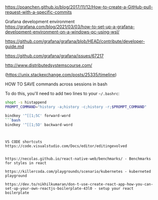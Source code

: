 
https://poanchen.github.io/blog/2017/11/12/How-to-create-a-GitHub-pull-request-with-a-specific-commits


Grafana development environment
https://grafana.com/blog/2021/03/03/how-to-set-up-a-grafana-development-environment-on-a-windows-pc-using-wsl/

https://github.com/grafana/grafana/blob/HEAD/contribute/developer-guide.md


https://github.com/grafana/grafana/issues/67217

http://www.distributedsystemscourse.com/



(https://unix.stackexchange.com/posts/25335/timeline)


HOW TO SAVE commands across sessions in bash

To do this, you'll need to add two lines to your `~/.bashrc`:

```bash
shopt -s histappend
PROMPT_COMMAND="history -a;history -c;history -r;$PROMPT_COMMAND"
```

```bash
bindkey '^[[1;5C' forward-word
```bash
bindkey '^[[1;5D' backward-word
```


```


VS CODE shortcuts
https://code.visualstudio.com/Docs/editor/editingevolved


https://necolas.github.io/react-native-web/benchmarks/ - Benchmarks for styles in react   

https://killercoda.com/playgrounds/scenario/kubernetes - kuberneted playground

https://dev.to/nikhilkumaran/don-t-use-create-react-app-how-you-can-set-up-your-own-reactjs-boilerplate-43l0 - setup your react boilerplate




